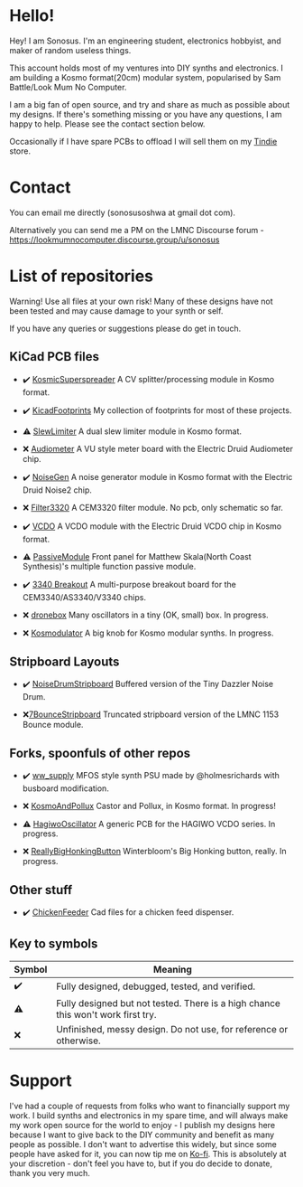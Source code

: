 # Hello!

Hey! I am Sonosus. I'm an engineering student, electronics hobbyist, and maker of random useless things.

This account holds most of my ventures into DIY synths and electronics. I am building a Kosmo format(20cm) modular system, popularised by Sam Battle/Look Mum No Computer.

I am a big fan of open source, and try and share as much as possible about my designs. If there's something missing or you have any questions, I am happy to help. Please see the contact section below.

Occasionally if I have spare PCBs to offload I will sell them on my [Tindie](https://tindie.com/stores/sonosus) store.


# Contact

You can email me directly (sonosusoshwa at gmail dot com).

Alternatively you can send me a PM on the LMNC Discourse forum - https://lookmumnocomputer.discourse.group/u/sonosus


# List of repositories

Warning! Use all files at your own risk! Many of these designs have not been tested and may cause damage to your synth or self.

If you have any queries or suggestions please do get in touch.

## KiCad PCB files

* :heavy_check_mark: [KosmicSuperspreader](Https://github.com/sonosus/kosmicsuperspreader) A CV splitter/processing module in Kosmo format.

* :heavy_check_mark: [KicadFootprints](Https://github.com/sonosus/kicadfootprints) My collection of footprints for most of these projects.

* :warning: [SlewLimiter](Https://github.com/sonosus/slewlimiter) A dual slew limiter module in Kosmo format.

* :x: [Audiometer](Https://Https://github.com/sonosus/audiometer) A VU style meter board with the Electric Druid Audiometer chip.

* :heavy_check_mark: [NoiseGen](Https://github.com/sonosus/noisegen) A noise generator module in Kosmo format with the Electric Druid Noise2 chip.

* :x: [Filter3320](Https://github.com/sonosus/filter3320) A CEM3320 filter module. No pcb, only schematic so far.

* :heavy_check_mark: [VCDO](Https://github.com/sonosus/vcdo) A VCDO module with the Electric Druid VCDO chip in Kosmo format.

* :warning: [PassiveModule](https://github.com/sonosus/passivemodule) Front panel for Matthew Skala(North Coast Synthesis)'s multiple function passive module.

* :heavy_check_mark: [3340 Breakout](https://github.com/sonosus/3340Breakout) A multi-purpose breakout board for the CEM3340/AS3340/V3340 chips. 

* :x: [dronebox](https://github.com/sonosus/dronebox) Many oscillators in a tiny (OK, small) box. In progress.

* :x: [Kosmodulator](https://github.com/sonosus/Kosmodulator) A big knob for Kosmo modular synths. In progress.

## Stripboard Layouts
* :heavy_check_mark: [NoiseDrumStripboard](Https://github.com/sonosus/noisedrumstripboard) Buffered version of the Tiny Dazzler Noise Drum.

* :x:[7BounceStripboard](Https://github.com/sonosus/7bouncestripboard) Truncated stripboard version of the LMNC 1153 Bounce module.

## Forks, spoonfuls of other repos

* :heavy_check_mark: [ww_supply](https://github.com/sonosus/ww_supply) MFOS style synth PSU made by @holmesrichards with busboard modification.

* :x: [KosmoAndPollux](https://github.com/sonosus/kosmoandpollux) Castor and Pollux, in Kosmo format. In progress!

* :warning: [HagiwoOscillator](https://github.com/sonosus/hagiwooscillator) A generic PCB for the HAGIWO VCDO series. In progress.

* :x: [ReallyBigHonkingButton](https://github.com/sonosus/really_big_honking_button) Winterbloom's Big Honking button, really. In progress.


## Other stuff
* :heavy_check_mark: [ChickenFeeder](Https://github.com/sonosus/chickenfeeder) Cad files for a chicken feed dispenser.

## Key to symbols
| Symbol             | Meaning                                                                          |  
|--------------------|----------------------------------------------------------------------------------|
| :heavy_check_mark: | Fully designed, debugged, tested, and verified.                                  |
| :warning:          | Fully designed but not tested. There is a high chance this won't work first try. |
| :x:                | Unfinished, messy design. Do not use, for reference or otherwise.                |

# Support
I've had a couple of requests from folks who want to financially support my work. I build synths and electronics in my spare time, and will always make my work open source for the world to enjoy - I publish my designs here because I want to give back to the DIY community and benefit as many people as possible. 
I don't want to advertise this widely, but since some people have asked for it, you can now tip me on [Ko-fi](ko-fi.com/sonosus). This is absolutely at your discretion - don't feel you have to, but if you do decide to donate, thank you very much. 
